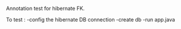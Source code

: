 Annotation test for hibernate FK.

To test : 
-config the hibernate DB connection
-create db
-run app.java